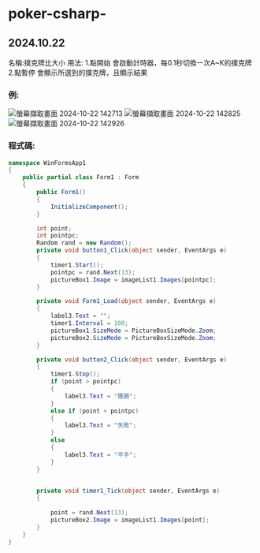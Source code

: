 # poker-csharp-
## 2024.10.22
名稱:撲克牌比大小
用法:
1.點開始 會啟動計時器，每0.1秒切換一次A~K的撲克牌
2.點暫停 會顯示所選到的撲克牌，且顯示結果
### 例:
![螢幕擷取畫面 2024-10-22 142713](https://hackmd.io/_uploads/SyQ6Pa4g1l.png)
![螢幕擷取畫面 2024-10-22 142825](https://hackmd.io/_uploads/Hyspw6ExJe.png)
![螢幕擷取畫面 2024-10-22 142926](https://hackmd.io/_uploads/Hk10w6Egkg.png)
### 程式碼:
```csharp
namespace WinFormsApp1
{
    public partial class Form1 : Form
    {
        public Form1()
        {
            InitializeComponent();
        }

        int point;
        int pointpc;
        Random rand = new Random();
        private void button1_Click(object sender, EventArgs e)
        {
            timer1.Start();
            pointpc = rand.Next(13);
            pictureBox1.Image = imageList1.Images[pointpc];
        }

        private void Form1_Load(object sender, EventArgs e)
        {
            label3.Text = "";
            timer1.Interval = 100;
            pictureBox1.SizeMode = PictureBoxSizeMode.Zoom;
            pictureBox2.SizeMode = PictureBoxSizeMode.Zoom;
        }

        private void button2_Click(object sender, EventArgs e)
        {
            timer1.Stop();
            if (point > pointpc)
            {
                label3.Text = "獲勝";
            }
            else if (point < pointpc)
            {
                label3.Text = "失敗";
            }
            else 
            {
                label3.Text = "平手";
            }
        }


        private void timer1_Tick(object sender, EventArgs e)
        {
            
            point = rand.Next(13);
            pictureBox2.Image = imageList1.Images[point];
        }
    }
}
```
